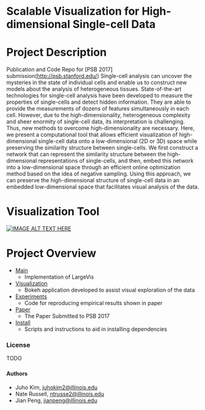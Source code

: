 # Scalable Visualization for High-dimensional Single-cell Data

# Project Description
Publication and Code Repo for [PSB 2017] submission(http://psb.stanford.edu/)
Single-cell analysis can uncover the mysteries in the state of individual cells and enable us to construct new models about the analysis of heterogeneous tissues. State-of-the-art technologies for single-cell analysis have been developed to measure the properties of single-cells and detect hidden information. They are able to provide the measurements of dozens of features simultaneously in each cell. However, due to the high-dimensionality, heterogeneous complexity and sheer enormity of single-cell data, its interpretation is challenging. Thus, new methods to overcome high-dimensionality are necessary. Here, we present a computational tool that allows efficient visualization of high-dimensional single-cell data onto a low-dimensional (2D or 3D) space while preserving the similarity structure between single-cells. We first construct a network that can represent the similarity structure between the high-dimensional representations of single-cells, and then, embed this network into a low-dimensional space through an efficient online optimization method based on the idea of negative sampling. Using this approach, we can preserve the high-dimensional structure of single-cell data in an embedded low-dimensional space that facilitates visual analysis of the data.



# Visualization Tool
[![IMAGE ALT TEXT HERE](../Images/screenshot_bokehtool.png)](https://vimeo.com/176946160)


# Project Overview
+ [Main](../Main/) 
    + Implementation of LargeVis
+ [Visualization](../Visualization/)
    + Bokeh application developed to assist visual exploration of the data
+ [Experiments](../Experiments/)
    + Code for reproducing empirical results shown in paper
+ [Paper](../Paper/)
    + The Paper Submitted to PSB 2017
+ [Install](../Install/)
    + Scripts and instructions to aid in installing dependencies



### License
TODO

### 

#### Authors
+ Juho Kim, juhokim2@illinois.edu 
+ Nate Russell, ntrusse2@illinois.edu 
+ Jian Peng, jianpeng@illinois.edu 
